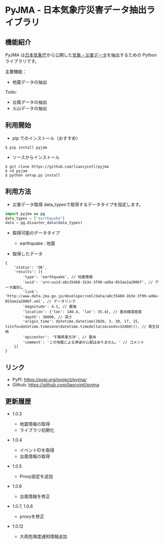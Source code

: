 # PyJMA - 日本気象庁災害データ抽出ライブラリ

## 機能紹介

PyJMA は[日本気象庁](https://www.jma.go.jp/jma/index.html)から公開した[気象・災害データ](https://www.data.jma.go.jp/developer/index.html)を抽出するための Python ライブラリです。

主要機能：
- 地震データの抽出

Todo:
- 台風データの抽出
- 火山データの抽出

## 利用開始

- pip でのインストール（おすすめ）

```
$ pip install pyjam
```

- ソースからインストール

```
$ git clone https://github.com/liaocyintl/pyjma
$ cd pyjam
$ python setup.py install
```

## 利用方法

- 災害データ取得
data_typesで取得するデータタイプを指定します。
```python
import pyjma as pg
data_types = ["earthquake"]
data = pg.disaster_data(data_types)
```

- 取得可能のデータタイプ
  - earthquake : 地震


- 取得したデータ
```text
{
    'status': 'OK',
    'results': [{
        'type': 'earthquake', // 地震情報
        'uuid': 'urn:uuid:a8c35460-1b3e-3f99-ad8a-053ae2a2006f', // データ識別し
        'link': 'http://www.data.jma.go.jp/developer/xml/data/a8c35460-1b3e-3f99-ad8a-053ae2a2006f.xml', // データリンク
        'magnitude': 4.1, // 震強
        'location': {'lon': 140.4, 'lat': 35.4}, // 震央緯度経度
        'depth': 30000, // 深さ
        'origin_time': datetime.datetime(2020, 3, 30, 17, 15, tzinfo=datetime.timezone(datetime.timedelta(seconds=32400))), // 発生日時
        'epicenter': '千葉県東方沖', // 震央
        'comment': 'この地震による津波の心配はありません。' // コメント
    }]
}
```

## リンク
- PyPI: https://pypi.org/project/pyjma/
- Github: https://github.com/liaocyintl/pyjma

## 更新履歴

- 1.0.3
  - 地震情報の取得
  - ライブラリ初期化

- 1.0.4
  - イベントIDを取得
  - 台風情報の取得

- 1.0.5
  - Proxy設定を追加

- 1.0.6
  - 台風情報を修正

- 1.0.7, 1.0.8
  - proxyを修正


- 1.0.12
  - 大雨危険度通知情報追加